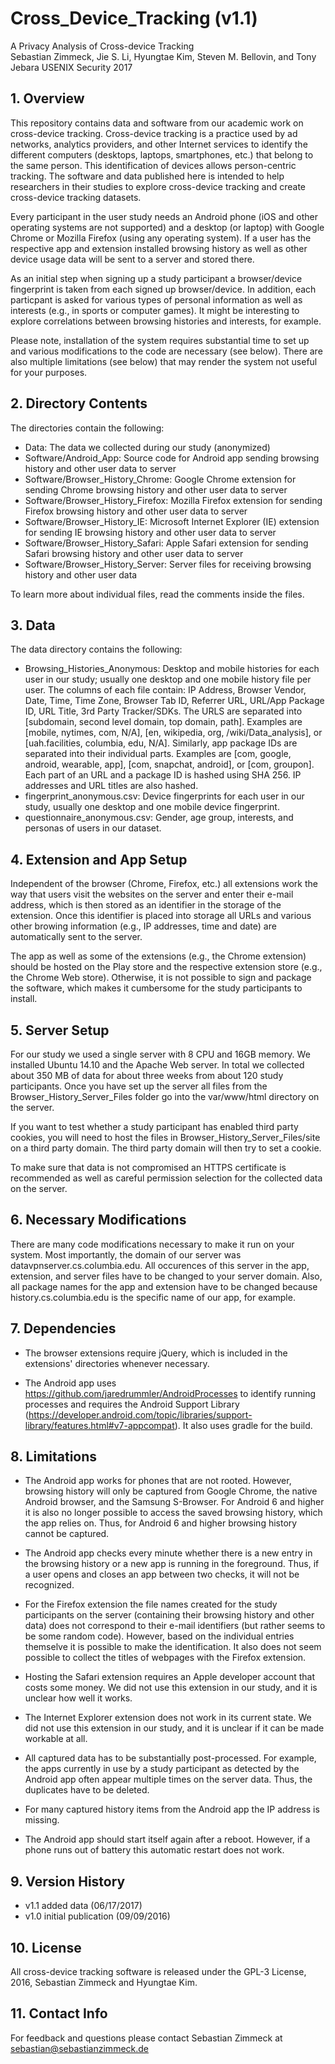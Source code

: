 # Cross_Device_Tracking (v1.1)

A Privacy Analysis of Cross-device Tracking  
Sebastian Zimmeck, Jie S. Li, Hyungtae Kim, Steven M. Bellovin, and Tony Jebara
USENIX Security 2017

## 1. Overview

This repository contains data and software from our academic work on cross-device tracking. Cross-device tracking is a practice used by ad networks, analytics providers, and other Internet services to identify the different computers (desktops, laptops, smartphones, etc.) that belong to the same person. This identification of devices allows person-centric tracking. The software and data published here is intended to help researchers in their studies to explore cross-device tracking and create cross-device tracking datasets.

Every participant in the user study needs an Android phone (iOS and other operating systems are not supported) and a desktop (or laptop) with Google Chrome or Mozilla Firefox (using any operating system). If a user has the respective app and extension installed browsing history as well as other device usage data will be sent to a server and stored there.

As an initial step when signing up a study participant a browser/device fingerprint is taken from each signed up browser/device. In addition, each particpant is asked for various types of personal information as well as interests (e.g., in sports or computer games). It might be interesting to explore correlations between browsing histories and interests, for example.

Please note, installation of the system requires substantial time to set up and various modifications to the code are necessary (see below). There are also multiple limitations (see below) that may render the system not useful for your purposes.

## 2. Directory Contents

The directories contain the following:

- Data: The data we collected during our study (anonymized)
- Software/Android_App: Source code for Android app sending browsing history and other user data to server
- Software/Browser_History_Chrome: Google Chrome extension for sending Chrome browsing history and other user data to server
- Software/Browser_History_Firefox: Mozilla Firefox extension for sending Firefox browsing history and other user data to server
- Software/Browser_History_IE: Microsoft Internet Explorer (IE) extension for sending IE browsing history and other user data to server
- Software/Browser_History_Safari: Apple Safari extension for sending Safari browsing history and other user data to server
- Software/Browser_History_Server: Server files for receiving browsing history and other user data

To learn more about individual files, read the comments inside the files.

## 3. Data

The data directory contains the following:

- Browsing_Histories_Anonymous: Desktop and mobile histories for each user in our study; usually one desktop and one mobile history file per user. The columns of each file contain: IP Address, Browser Vendor, Date, Time, Time Zone, Browser Tab ID, Referrer URL, URL/App Package ID, URL Title, 3rd Party Tracker/SDKs. The URLS are separated into [subdomain, second level domain, top domain, path]. Examples are [mobile, nytimes, com, N/A], [en, wikipedia, org, /wiki/Data_analysis], or [uah.facilities, columbia, edu, N/A]. Similarly, app package IDs are separated into their individual parts. Examples are [com, google, android, wearable, app], [com, snapchat, android], or [com, groupon]. Each part of an URL and a package ID is hashed using SHA 256. IP addresses and URL titles are also hashed.
- fingerprint_anonymous.csv: Device fingerprints for each user in our study, usually one desktop and one mobile device fingerprint.
- questionnaire_anonymous.csv: Gender, age group, interests, and personas of users in our dataset.

## 4. Extension and App Setup

Independent of the browser (Chrome, Firefox, etc.) all extensions work the way that users visit the websites on the server and enter their e-mail address, which is then stored as an identifier in the storage of the extension. Once this identifier is placed into storage all URLs and various other browing information (e.g., IP addresses, time and date) are automatically sent to the server.

The app as well as some of the extensions (e.g., the Chrome extension) should be hosted on the Play store and the respective extension store (e.g., the Chrome Web store). Otherwise, it is not possible to sign and package the software, which makes it cumbersome for the study participants to install. 

## 5. Server Setup

For our study we used a single server with 8 CPU and 16GB memory. We installed Ubuntu 14.10 and the Apache Web server. In total we collected about 350 MB of data for about three weeks from about 120 study participants. Once you have set up the server all files from the Browser_History_Server_Files folder go into the var/www/html directory on the server.

If you want to test whether a study participant has enabled third party cookies, you will need to host the files in Browser_History_Server_Files/site on a third party domain. The third party domain will then try to set a cookie.

To make sure that data is not compromised an HTTPS certificate is recommended as well as careful permission selection for the collected data on the server.

## 6. Necessary Modifications

There are many code modifications necessary to make it run on your system. Most importantly, the domain of our server was datavpnserver.cs.columbia.edu. All occurences of this server in the app, extension, and server files have to be changed to your server domain. Also, all package names for the app and extension have to be changed because history.cs.columbia.edu is the specific name of our app, for example.

## 7. Dependencies

- The browser extensions require jQuery, which is included in the extensions' directories whenever necessary.

- The Android app uses https://github.com/jaredrummler/AndroidProcesses to identify running processes and requires the Android Support Library (https://developer.android.com/topic/libraries/support-library/features.html#v7-appcompat). It also uses gradle for the build.

## 8. Limitations

- The Android app works for phones that are not rooted. However, browsing history will only be captured from Google Chrome, the native Android browser, and the Samsung S-Browser. For Android 6 and higher it is also no longer possible to access the saved browsing history, which the app relies on. Thus, for Android 6 and higher browsing history cannot be captured.

- The Android app checks every minute whether there is a new entry in the browsing history or a new app is running in the foreground. Thus, if a user opens and closes an app between two checks, it will not be recognized.

- For the Firefox extension the file names created for the study participants on the server (containing their browsing history and other data) does not correspond to their e-mail identifiers (but rather seems to be some random code). However, based on the individual entries themselve it is possible to make the identification. It also does not seem possible to collect the titles of webpages with the Firefox extension.

- Hosting the Safari extension requires an Apple developer account that costs some money. We did not use this extension in our study, and it is unclear how well it works.

- The Internet Explorer extension does not work in its current state. We did not use this extension in our study, and it is unclear if it can be made workable at all.

- All captured data has to be substantially post-processed. For example, the apps currently in use by a study participant as detected by the Android app often appear multiple times on the server data. Thus, the duplicates have to be deleted.

- For many captured history items from the Android app the IP address is missing.

- The Android app should start itself again after a reboot. However, if a phone runs out of battery this automatic restart does not work.

## 9. Version History

- v1.1 added data (06/17/2017)
- v1.0 initial publication (09/09/2016)

## 10. License

All cross-device tracking software is released under the GPL-3 License, 2016, Sebastian Zimmeck and Hyungtae Kim.

## 11. Contact Info

For feedback and questions please contact Sebastian Zimmeck at sebastian@sebastianzimmeck.de
